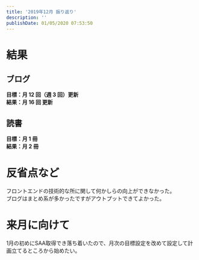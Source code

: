 ```yaml
---
title: '2019年12月 振り返り'
description: ''
publishDate: 01/05/2020 07:53:50
---
```


<h1>結果</h1>

<h2>ブログ</h2>

<p><strong>目標：月 12 回（週 3 回）更新</strong><br/>
<strong>結果：月 16 回 更新</strong></p>

<h2>読書</h2>

<p><strong>目標：月 1 冊</strong><br/>
<strong>結果：月 2 冊</strong></p>

<h1>反省点など</h1>

<p>フロントエンドの技術的な所に関して何かしらの向上ができなかった。<br/>
ブログはまとめ系が多かったですがアウトプットできてよかった。</p>

<h1>来月に向けて</h1>

<p>1月の初めにSAA取得でき落ち着いたので、月次の目標設定を改めて設定して計画立てるところから始めたい。</p>
